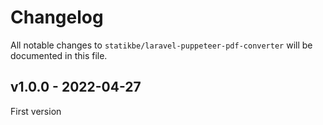 # Changelog

All notable changes to `statikbe/laravel-puppeteer-pdf-converter` will be documented in this file.

## v1.0.0 - 2022-04-27

First version
